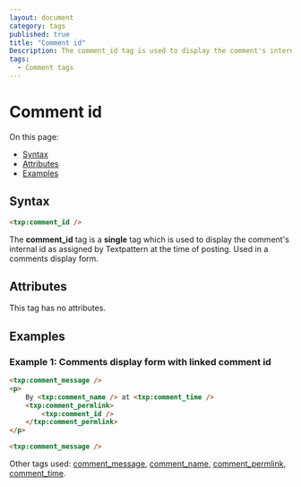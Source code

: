 ```yaml
---
layout: document
category: tags
published: true
title: "Comment id"
Description: The comment_id tag is used to display the comment's internal id as assigned by Textpattern at the time of posting.
tags:
  - Comment tags
---
```


# Comment id

On this page:

* [Syntax](#user-content-syntax)
* [Attributes](#user-content-attributes)
* [Examples](#user-content-examples)

## Syntax

~~~ html
<txp:comment_id />
~~~

The **comment_id** tag is a __single__ tag which is used to display the comment's internal id as assigned by Textpattern at the time of posting. Used in a comments display form.

## Attributes

This tag has no attributes.

## Examples

### Example 1: Comments display form with linked comment id

~~~ html
<txp:comment_message />
<p>
    By <txp:comment_name /> at <txp:comment_time />
    <txp:comment_permlink>
        <txp:comment_id />
    </txp:comment_permlink>
</p>

<txp:comment_message />
~~~

Other tags used: [comment_message](comment-message), [comment_name](comment-name), [comment_permlink](comment-permlink), [comment_time](comment-time).
